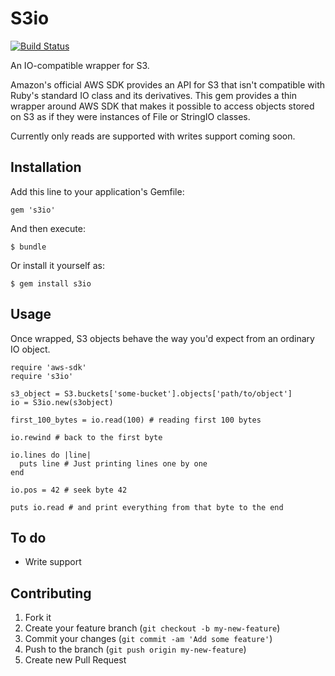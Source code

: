 # S3io

[![Build Status](https://travis-ci.org/fiksu/s3io.png)](https://travis-ci.org/fiksu/s3io)

An IO-compatible wrapper for S3.

Amazon's official AWS SDK provides an API for S3 that isn't compatible with Ruby's standard IO class and its derivatives. This gem provides a thin wrapper around AWS SDK that makes it possible to access objects stored on S3 as if they were instances of File or StringIO classes.

Currently only reads are supported with writes support coming soon.

## Installation

Add this line to your application's Gemfile:

    gem 's3io'

And then execute:

    $ bundle

Or install it yourself as:

    $ gem install s3io

## Usage

Once wrapped, S3 objects behave the way you'd expect from an ordinary IO object.

    require 'aws-sdk'
    require 's3io'

    s3_object = S3.buckets['some-bucket'].objects['path/to/object']
    io = S3io.new(s3object)

    first_100_bytes = io.read(100) # reading first 100 bytes

    io.rewind # back to the first byte

    io.lines do |line|
      puts line # Just printing lines one by one
    end

    io.pos = 42 # seek byte 42

    puts io.read # and print everything from that byte to the end

## To do

* Write support

## Contributing

1. Fork it
2. Create your feature branch (`git checkout -b my-new-feature`)
3. Commit your changes (`git commit -am 'Add some feature'`)
4. Push to the branch (`git push origin my-new-feature`)
5. Create new Pull Request
